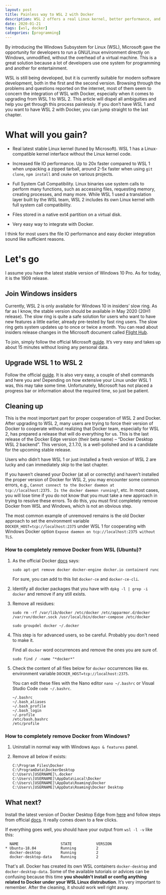 ```yaml
---
layout: post
title: Painless way to WSL 2 with Docker
description: WSL 2 offers a real Linux kernel, better performance, and easy Docker integration. Upgrade from WSL 1 to WSL 2 with Docker requires proper cleanup and installation steps  - summarized with AI.
date: 2020-01-21
tags: [wsl, docker]
categories: [programming]
---
```


By introducing the Windows Subsystem for Linux (WSL), Microsoft gave the opportunity for developers to run a GNU/Linux environment directly on Windows, unmodified, without the overhead of a virtual machine. This is a great solution because a lot of developers use one system for programming and another for entertainment.

WSL is still being developed, but it is currently suitable for modern software development, both in the first and the second version. Browsing through the problems and questions reported on the internet, most of them seem to concern the integration of WSL with Docker, especially when it comes to upgrading from WSL 1 to WSL 2. This article will dispel all ambiguities and help you get through this process painlessly. If you don’t have WSL 1 and you want to have WSL 2 with Docker, you can jump straight to the last chapter.

# What will you gain?

- Real latest stable Linux kernel (tuned by Microsoft). WSL 1 has a Linux-compatible kernel interface without the Linux kernel code.

- Increased file IO performance. Up to 20x faster compared to WSL 1 when unpacking a zipped tarball, around 2-5x faster when using `git clone`, `npm install` and `cmake` on various projects.

- Full System Call Compatibility. Linux binaries use system calls to perform many functions, such as accessing files, requesting memory, creating processes, and many more. While WSL 1 used a translation layer built by the WSL team, WSL 2 includes its own Linux kernel with full system call compatibility.

- Files stored in a native ext4 partition on a virtual disk.

- Very easy way to integrate with Docker.

I think for most users the file IO performance and easy docker integration sound like sufficient reasons.

# Let's go

I assume you have the latest stable version of Windows 10 Pro. As for today, it is the 1909 release.

## Join Windows insiders

Currently, WSL 2 is only available for Windows 10 in insiders’ slow ring. As far as I know, the stable version should be available in May 2020 (20H1 release). The slow ring is quite a safe solution for users who want to have new features a little earlier, already pre-tested by fast ring users. The slow ring gets system updates up to once or twice a month. You can read about insiders release changes in the Microsoft document called [Flight Hub](https://docs.microsoft.com/en-us/windows-insider/flight-hub/).

To join, simply follow the official Microsoft [guide](https://insider.windows.com/en-us/for-business-getting-started/#install). It’s very easy and takes up about 15 minutes without losing any personal data.

## Upgrade WSL 1 to WSL 2

Follow the official [guide](https://docs.microsoft.com/en-us/windows/wsl/wsl2-install). It is also very easy, a couple of shell commands and here you are! Depending on how extensive your Linux under WSL 1 was, this may take some time. Unfortunately, Microsoft has not placed a progress bar or information about the required time, so just be patient.

## Cleaning up

This is the most important part for proper cooperation of WSL 2 and Docker. After upgrading to WSL 2, many users are trying to force their version of Docker to cooperate without realizing that Docker team, especially for WSL 2, has prepared a release that will do everything for us. This is the last release of the Docker Edge version (their beta name) – “Docker Desktop WSL 2 backend”. This version, 2.1.7.0, is a well-polished and is a candidate for the upcoming stable release.

Users who didn’t have WSL 1 or just installed a fresh version of WSL 2 are lucky and can immediately skip to the last chapter.

If you haven’t cleaned your Docker (at all or correctly) and haven’t installed the proper version of Docker for WSL 2, you may encounter some common errors, e.g., `Cannot connect to the Docker daemon at tcp://localhost:2375. Is the docker daemon running?`, etc. In most cases, you will lose time if you do not know that you must take a new approach in trying to resolve these errors. To do this, you must first completely remove Docker from WSL and Windows, which is not an obvious step.

The most common example of unremoved remains is the old Docker approach to set the environment variable `DOCKER_HOST=tcp://localhost:2375` under WSL 1 for cooperating with Windows Docker option `Expose daemon on tcp://localhost:2375 without TLS`.

### How to completely remove Docker from WSL (Ubuntu)?

1. As the official Docker [docs](https://docs.docker.com/install/linux/docker-ce/ubuntu/#uninstall-old-versions) says:

   `sudo apt-get remove docker docker-engine docker.io containerd runc`

   For sure, you can add to this list `docker-ce` and `docker-ce-cli`.

2. Identify all docker packages that you have with `dpkg -l | grep -i docker` and remove if any still exists.

3. Remove all residues:

   ```
   sudo rm -rf /var/lib/docker /etc/docker /etc/apparmor.d/docker /var/run/docker.sock /usr/local/bin/docker-compose /etc/docker

   sudo groupdel docker ~/.docker
   ```

4. This step is for advanced users, so be careful. Probably you don't need to make it.

   Find all `docker` word occurrences and remove the ones you are sure of.

   `sudo find / -name "*docker*"`

5. Check the content of all files below for `docker` occurrences like ex. environment variable `DOCKER_HOST=tcp://localhost:2375`.

   You can edit these files with the Nano editor `nano ~/.bashrc` or Visual Studio Code `code ~/.bashrc`.

   ```
   ~/.bashrc
   ~/.bash_aliases
   ~/.bash_profile
   ~/.bash_login
   ~/.profile
   /etc/bash.bashrc
   /etc/profile
   ```

### How to completely remove Docker from Windows?

1. Uninstall in normal way with Windows `Apps & features` panel.
2. Remove all below if exists:

   ```
   C:\Program Files\Docker
   C:\ProgramData\DockerDesktop
   C:\Users\[USERNAME]\.docker
   C:\Users\[USERNAME]\AppData\Local\Docker
   C:\Users\[USERNAME]\AppData\Roaming\Docker
   C:\Users\[USERNAME]\AppData\Roaming\Docker Desktop
   ```

## What next?

Install the latest version of Docker Desktop Edge from [here](https://docs.docker.com/docker-for-windows/edge-release-notes/) and follow steps from official [docs](https://docs.docker.com/docker-for-windows/wsl-tech-preview/). It really comes down to a few clicks.

If everything goes well, you should have your output from `wsl -l -v` like this:

```
  NAME                   STATE           VERSION
* Ubuntu-18.04           Running         2
  docker-desktop         Running         2
  docker-desktop-data    Running         2
```

That's all. Docker has created its own WSL containers `docker-desktop` and `docker-desktop-data`. Some of the available tutorials or advices can be confusing because this time **you shouldn't install or config anything related to Docker under your WSL Linux distrubution**. It’s very important to remember. After the cleaning, it should work well right away.
